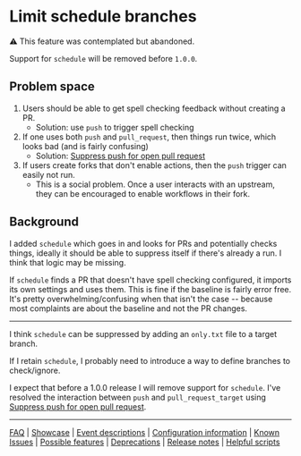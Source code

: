 # Limit schedule branches

⚠️ This feature was contemplated but abandoned.

Support for `schedule` will be removed before `1.0.0`.

## Problem space

1. Users should be able to get spell checking feedback without creating a PR.
   - Solution: use `push` to trigger spell checking
1. If one uses both `push` and `pull_request`, then things run twice, which looks bad (and is fairly confusing)
   - Solution: [Suppress push for open pull request](Configuration.md#suppress-push-for-open-pull-request)
1. If users create forks that don't enable actions, then the `push` trigger can easily not run.
   - This is a social problem. Once a user interacts with an upstream, they can be encouraged to enable workflows in their fork.

## Background

I added `schedule` which goes in and looks for PRs and potentially checks things, ideally it should be able to suppress itself if there's already a run. I think that logic may be missing.

If `schedule` finds a PR that doesn't have spell checking configured, it imports its own settings and uses them. This is fine if the baseline is fairly error free. It's pretty overwhelming/confusing when that isn't the case -- because most complaints are about the baseline and not the PR changes.

---

I think `schedule` can be suppressed by adding an `only.txt` file to a target branch.

If I retain `schedule`, I probably need to introduce a way to define branches to check/ignore.

I expect that before a 1.0.0 release I will remove support for `schedule`. I've resolved the interaction between `push` and `pull_request_target` using [Suppress push for open pull request](Configuration.md#suppress-push-for-open-pull-request).

---
[FAQ](FAQ.md) | [Showcase](Showcase.md) | [Event descriptions](Event-descriptions.md) | [Configuration information](Configuration-information.md) | [Known Issues](Known-Issues.md) | [Possible features](Possible-features.md) | [Deprecations](Deprecations.md) | [Release notes](Release-notes.md) | [Helpful scripts](Helpful-scripts.md)
